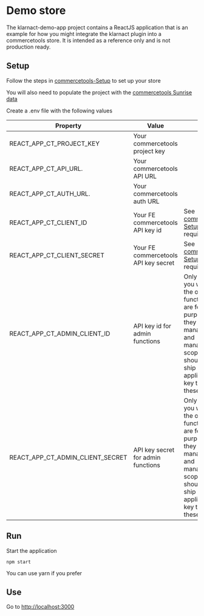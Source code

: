 # Demo store

The klarnact-demo-app project contains a ReactJS application that is an example for how you might integrate the klarnact plugin into a commercetools store. It is intended as a reference only and is not production ready.

## Setup

Follow the steps in [commercetools-Setup](commercetools-Setup.md) to set up your store

You will also need to populate the project with the [commercetools Sunrise data](https://github.com/commercetools/commercetools-sunrise-data)

Create a .env file with the following values

| Property                              | Value                                 | Notes |
| ------------------------------------- | ------------------------------------- | ----- |
| REACT\_APP\_CT\_PROJECT\_KEY          | Your commercetools project key        |       |
| REACT\_APP\_CT\_API\_URL.             | Your commercetools API URL            |       |
| REACT\_APP\_CT\_AUTH\_URL.            | Your commercetools auth URL           |       |
| REACT\_APP\_CT\_CLIENT\_ID            | Your FE commercetools API key id      | See [commercetools-Setup](commercetools-Setup.md) for required scopes |
| REACT\_APP\_CT\_CLIENT\_SECRET        | Your FE commercetools API key secret  | See [commercetools-Setup](commercetools-Setup.md) for required scopes |
| REACT\_APP\_CT\_ADMIN\_CLIENT\_ID     | API key id for admin functions        | Only required if you want to use the order admin functions. These are for demo purposes only as they require manage\_order and manage\_payment scopes. You should **never** ship a FE application with a key that has these scopes. |
| REACT\_APP\_CT\_ADMIN\_CLIENT\_SECRET | API key secret for admin functions    | Only required if you want to use the order admin functions. These are for demo purposes only as they require manage\_order and manage\_payment scopes. You should **never** ship a FE application with a key that has these scopes. |

## Run

Start the application

```npm start```

You can use yarn if you prefer

## Use

Go to [http://localhost:3000](http://localhost:3000)